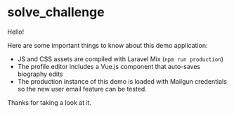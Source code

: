 # solve_challenge

Hello!

Here are some important things to know about this demo application:
- JS and CSS assets are compiled with Laravel Mix (`npm run production`)
- The profile editor includes a Vue.js component that auto-saves biography edits
- The production instance of this demo is loaded with Mailgun credentials so the new user email feature can be tested.

Thanks for taking a look at it.